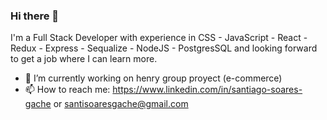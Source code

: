 ### Hi there 👋

I'm a Full Stack Developer with experience in CSS - JavaScript - React - Redux - Express - Sequalize - NodeJS - PostgresSQL and looking forward to get a job where I can learn more.

- 🔭 I’m currently working on henry group proyect (e-commerce)
- 📫 How to reach me: https://www.linkedin.com/in/santiago-soares-gache or santisoaresgache@gmail.com 

<!--


- 🔭 I’m currently working on henry group proyect (e-commerce)
- 📫 How to reach me: https://www.linkedin.com/in/santiago-soares-gache or santisoaresgache@gmail.com 
-->
